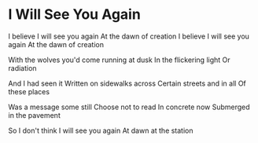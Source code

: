 # I Will See You Again

I believe I will see you again
At the dawn of creation
I believe I will see you again
At the dawn of creation

With the wolves
you'd come running at dusk
In the flickering light
Or radiation

And I had seen it
Written on sidewalks across
Certain streets and in all
Of these places

Was a message some still
Choose not to read
In concrete now
Submerged in the pavement

So I don't think
I will see you again
At dawn at the station
